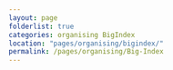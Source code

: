 ```yaml
---
layout: page
folderlist: true
categories: organising BigIndex
location: "pages/organising/bigindex/"
permalink: /pages/organising/Big-Index
---
```


